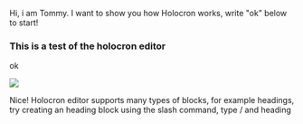Hi, i am Tommy. I want to show you how Holocron works, write "ok" below to start!

### This is a test of the holocron editor

ok

![](https://holocron.so/uploads/fe2eb23a-neom-el92hmat91o-unsplash.jpg.jpeg)

Nice! Holocron editor supports many types of blocks, for example headings, try creating an heading block using the slash command, type / and heading